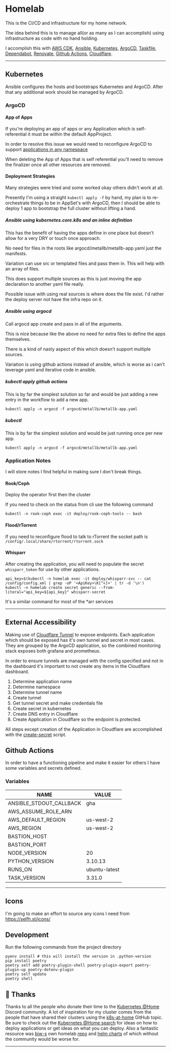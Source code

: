 # Homelab

This is the CI/CD and infrastructure for my home network.

The idea behind this is to manage all(or as many as I can accomplish) using infrastructure as code with no hand holding.

I accomplish this with [AWS CDK](https://docs.aws.amazon.com/cdk/v2/guide/home.html), [Ansible](https://www.ansible.com/), [Kubernetes](https://kubernetes.io/), [ArgoCD](https://argo-cd.readthedocs.io/en/stable/), [Taskfile](https://taskfile.dev/), [Dependabot](https://docs.github.com/en/code-security/dependabot/working-with-dependabot), [Renovate](https://docs.renovatebot.com/), [Github Actions](https://docs.github.com/en/actions), [Cloudflare](https://www.cloudflare.com/).

______________________________________________________________________

## Kubernetes

Ansible configures the hosts and bootstraps Kubernetes and ArgoCD. After that any additional work should be managed by ArgoCD.

### ArgoCD

#### App of Apps

If you're deploying an app of apps or any Application which is self-referential it must be within the default AppProject.

In order to resolve this issue we would need to reconfigure ArgoCD to support [applications in any namespace](https://argo-cd.readthedocs.io/en/stable/operator-manual/app-any-namespace/)

When deleting the App of Apps that is self referential you'll need to remove the finalizer once all other resources are removed.

#### Deployment Strategies

Many strategies were tried and some worked okay others didn't work at all.

Presently I'm using a straight `kubectl apply -f` by hand, my plan is to re-orchestrate things to be in AppSet's with ArgoCD, then I should be able to deploy 1 app to bootstrap the full cluster without lifting a hand.

##### Ansible using kubernetes.core.k8s and an inline definition

This has the benefit of having the apps define in one place but doesn't allow for a very DRY or touch once approach.

No need for files in the roots like argocd/metallb/metallb-app.yaml just the manifests.

Variation can use src or templated files and pass them in. This will help with an array of files.

This does support multiple sources as this is just moving the app declaration to another yaml file really.

Possible issue with using real sources is where does the file exist. I'd rather the deploy server not have the infra repo on it.

##### Ansible using argocd

Call argocd app create and pass in all of the arguments.

This is nice because like the above no need for extra files to define the apps themselves.

There is a kind of nasty aspect of this which doesn't support multiple sources.

Variation is using github actions instead of ansible, which is worse as i can't leverage yaml and iterative code in ansible.

##### kubectl apply github actions

This is by far the simplest solution so far and would be just adding a new entry in the workflow to add a new app.

`kubectl apply -n argocd -f argocd/metallb/metallb-app.yaml`

##### kubectl

This is by far the simplest solution and would be just running once per new app.

`kubectl apply -n argocd -f argocd/metallb/metallb-app.yaml`

### Application Notes

I will store notes I find helpful in making sure I don't break things.

#### Rook/Ceph

Deploy the operator first then the cluster

If you need to check on the status from cli use the following command

```
kubectl -n rook-ceph exec -it deploy/rook-ceph-tools -- bash
```

#### Flood/rTorrent

If you need to reconfigure flood to talk to rTorrent the socket path is `/config/.local/share/rtorrent/rtorrent.sock`

#### Whisparr

After creating the application, you will need to populate the secret `whisparr_token` for use by other applications.

```shell
api_key=$(kubectl -n homelab exec -it deploy/whisparr-svc -- cat /config/config.xml | grep -oP '<ApiKey>\K[^<]+' | tr -d '\n')
kubectl -n homelab create secret generic --from-literal="api_key=${api_key}" whisparr-secret
```

It's a similar command for most of the \*arr services

______________________________________________________________________

## External Accessibility

Making use of [Cloudflare Tunnel](https://www.cloudflare.com/products/tunnel/) to expose endpoints. Each application which should be exposed has it's own tunnel and secret in most cases. They are grouped by the ArgoCD application, so the combined monitoring stack exposes both grafana and prometheus.

In order to ensure tunnels are managed with the config specified and not in the dashboard it's important to not create any items in the Cloudflare dashboard.

1. Determine application name
1. Determine namespace
1. Determine tunnel name
1. Create tunnel
1. Get tunnel secret and make credentials file
1. Create secret in kubernetes
1. Create DNS entry in Cloudflare
1. Create Application in Cloudflare so the endpoint is protected.

All steps except creation of the Application in Cloudflare are accomplished with the [create-secret](./scripts/setup-tunnel.sh) script.

## Github Actions

In order to have a functioning pipeline and make it easier for others I have some variables and secrets defined.

### Variables

| NAME                    | VALUE              |
| ----------------------- | ------------------ |
| ANSIBLE_STDOUT_CALLBACK | gha                |
| AWS_ASSUME_ROLE_ARN     | <cdk creates this> |
| AWS_DEFAULT_REGION      | us-west-2          |
| AWS_REGION              | us-west-2          |
| BASTION_HOST            | <REDACTED>         |
| BASTION_PORT            | <REDACTED>         |
| NODE_VERSION            | 20                 |
| PYTHON_VERSION          | 3.10.13            |
| RUNS_ON                 | ubuntu-latest      |
| TASK_VERSION            | 3.31.0             |

______________________________________________________________________

## Icons

I'm going to make an effort to source any icons I need from https://selfh.st/icons/

## Development

Run the following commands from the project directory

```shell
pyenv install # this will install the version in .python-version
pip install poetry
poetry self add poetry-plugin-shell poetry-plugin-export poetry-plugin-up poetry-dotenv-plugin
poetry self update
poetry shell
```

## :handshake: Thanks

Thanks to all the people who donate their time to the [Kubernetes @Home](https://discord.gg/k8s-at-home) Discord community. A lot of inspiration for my cluster comes from the people that have shared their clusters using the [k8s-at-home](https://github.com/topics/k8s-at-home) GitHub topic. Be sure to check out the [Kubernetes @Home search](https://nanne.dev/k8s-at-home-search/) for ideas on how to deploy applications or get ideas on what you can deploy. Also a fantastic resource was [bjw-s](https://github.com/bjw-s) own homelab [repo](https://github.com/bjw-s/home-ops/tree/main) and [helm charts](https://github.com/bjw-s/helm-charts) of which without the community would be worse for.

______________________________________________________________________
